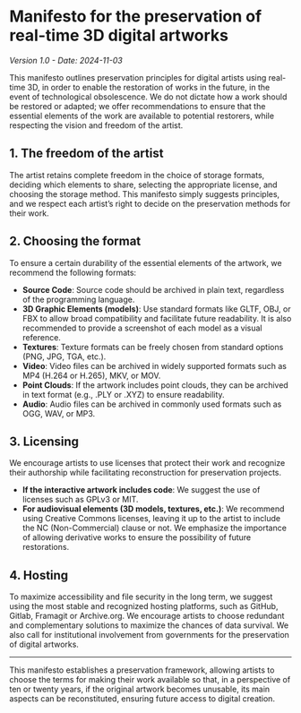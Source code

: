 # Manifesto for the preservation of real-time 3D digital artworks

*Version 1.0 - Date: 2024-11-03*

This manifesto outlines preservation principles for digital artists using real-time 3D, in order to enable the restoration of works in the future, in the event of technological obsolescence. We do not dictate how a work should be restored or adapted; we offer recommendations to ensure that the essential elements of the work are available to potential restorers, while respecting the vision and freedom of the artist.

## 1. The freedom of the artist

The artist retains complete freedom in the choice of storage formats, deciding which elements to share, selecting the appropriate license, and choosing the storage method. This manifesto simply suggests principles, and we respect each artist’s right to decide on the preservation methods for their work.

## 2. Choosing the format

To ensure a certain durability of the essential elements of the artwork, we recommend the following formats:
   
   - **Source Code**: Source code should be archived in plain text, regardless of the programming language.
   - **3D Graphic Elements (models)**: Use standard formats like GLTF, OBJ, or FBX to allow broad compatibility and facilitate future readability. It is also recommended to provide a screenshot of each model as a visual reference.
   - **Textures**: Texture formats can be freely chosen from standard options (PNG, JPG, TGA, etc.).
   - **Video**: Video files can be archived in widely supported formats such as MP4 (H.264 or H.265), MKV, or MOV.
   - **Point Clouds**: If the artwork includes point clouds, they can be archived in text format (e.g., .PLY or .XYZ) to ensure readability.
   - **Audio**: Audio files can be archived in commonly used formats such as OGG, WAV, or MP3.

## 3. Licensing

We encourage artists to use licenses that protect their work and recognize their authorship while facilitating reconstruction for preservation projects.

   - **If the interactive artwork includes code**: We suggest the use of licenses such as GPLv3 or MIT.
   - **For audiovisual elements (3D models, textures, etc.)**: We recommend using Creative Commons licenses, leaving it up to the artist to include the NC (Non-Commercial) clause or not. We emphasize the importance of allowing derivative works to ensure the possibility of future restorations.

## 4. Hosting

To maximize accessibility and file security in the long term, we suggest using the most stable and recognized hosting platforms, such as GitHub, Gitlab, Framagit or Archive.org.
We encourage artists to choose redundant and complementary solutions to maximize the chances of data survival.
We also call for institutional involvement from governments for the preservation of digital artworks.

---

This manifesto establishes a preservation framework, allowing artists to choose the terms for making their work available so that, in a perspective of ten or twenty years, if the original artwork becomes unusable, its main aspects can be reconstituted, ensuring future access to digital creation.
